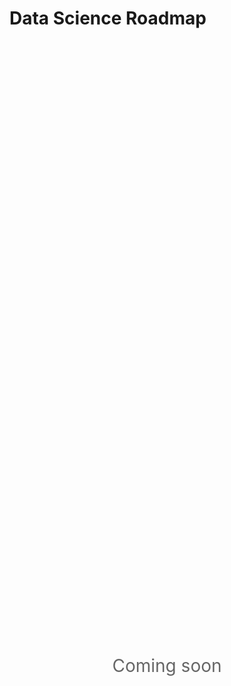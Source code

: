 # Data Science Roadmap

<div style="display: flex; justify-content: center; align-items: center; height: 50vh; font-size: 2em; color: #666;">
  Coming soon
</div>
